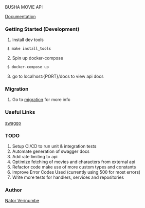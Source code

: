 BUSHA MOVIE API

[Documentation](https://busha-movie-api-v1.herokuapp.com/docs)

### Getting Started (Development)

1. Install dev tools
```bash 
 $ make install_tools
```
2. Spin up docker-compose 
```bash 
 $ docker-compose up
```
3. go to localhost:{PORT}/docs to view api docs


### Migration
1. Go to [migration](./database/README.md) for more info

### Useful Links   
[swaggo](https://github.com/swaggo/swag#declarative-comments-format)



### TODO

1. Setup CI/CD to run unit & integration tests
2. Automate generation of swagger docs
3. Add rate limiting to api
2. Optimize fetching of movies and characters from external api
3. Refactor code make use of more custom types and constants
4. Improve Error Codes Used (currently using 500 for most errors)
3. Write more tests for handlers, services and repositories


### Author
[Nator Verinumbe](github.com/iamnator)
